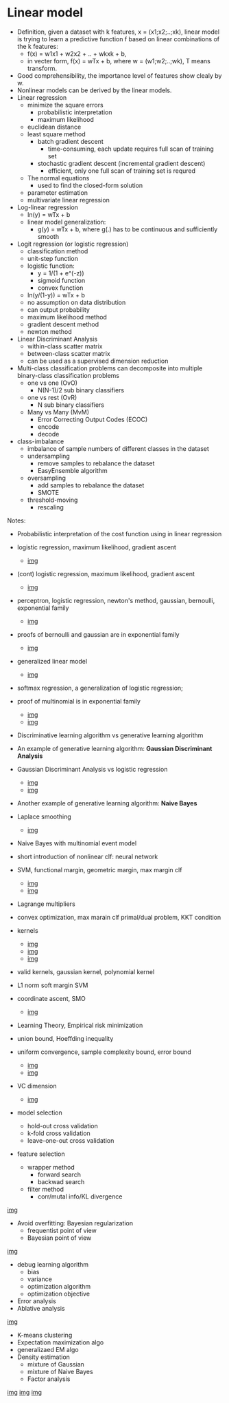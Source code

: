# Linear model
- Definition, given a dataset with k features, x = (x1;x2;..;xk), linear model is trying to learn a predictive function f based on linear combinations of the k features:
    + f(x) = w1x1 + w2x2 + .. + wkxk + b,
    + in vecter form, f(x) = wTx + b, where w = (w1;w2;..;wk), T means transform.
- Good comprehensibility, the importance level of features show clealy by w.
- Nonlinear models can be derived by the linear models.
- Linear regression
    + minimize the square errors
        * probabilistic interpretation
        * maximum likelihood
    + euclidean distance
    + least square method
        * batch gradient descent
            - time-consuming, each update requires full scan of training set
        * stochastic gradient descent (incremental gradient descent)
            - efficient, only one full scan of training set is requred
    + The normal equations
        * used to find the closed-form solution
    + parameter estimation
    + multivariate linear regression
- Log-linear regression
    + ln(y) = wTx + b
    + linear model generalization:
        * g(y) = wTx + b, where g(.) has to be continuous and sufficiently smooth
- Logit regression (or logistic regression)
    + classification method
    + unit-step function
    + logistic function:
        * y = 1/(1 + e^(-z))
        * sigmoid function
        * convex function
    + ln(y/(1-y)) = wTx + b
    + no assumption on data distribution
    + can output probability
    + maximum likelihood method
    + gradient descent method
    + newton method
- Linear Discriminant Analysis
    + within-class scatter matrix
    + between-class scatter matrix
    + can be used as a supervised dimension reduction
- Multi-class classification problems can decomposite into multiple binary-class classification problems
    + one vs one (OvO)
        * N(N-1)/2 sub binary classifiers
    + one vs rest (OvR)
        * N sub binary classifiers
    + Many vs Many (MvM)
        * Error Correcting Output Codes (ECOC)
        * encode
        * decode
- class-imbalance
    + imbalance of sample numbers of different classes in the dataset
    + undersampling
        * remove samples to rebalance the dataset
        * EasyEnsemble algorithm
    + oversampling
        * add samples to rebalance the dataset
        * SMOTE
    + threshold-moving
        * rescaling

Notes:

- Probabilistic interpretation of the cost function using in linear regression
- logistic regression, maximum likelihood, gradient ascent
    + [img](./pics/notes_LR.jpg)

- (cont) logistic regression, maximum likelihood, gradient ascent
    + [img](./pics/notes_LR2.jpg)

- perceptron, logistic regression, newton's method, gaussian, bernoulli, exponential family
    + [img](./pics/notes_LR3.jpg)

- proofs of bernoulli and gaussian are in exponential family
    + [img](./pics/notes_LR4.jpg)

- generalized linear model
    + [img](./pics/notes_LR5.jpg)

- softmax regression, a generalization of logistic regression;
- proof of multinomial is in exponential family
    + [img](./pics/notes_LR6.jpg)
    + [img](./pics/notes_LR7.jpg)

- Discriminative learning algorithm vs generative learning algorithm
- An example of generative learning algorithm: **Gaussian Discriminant Analysis**
- Gaussian Discriminant Analysis vs logistic regression
    + [img](./pics/notes_LR8.jpg)
    + [img](./pics/notes_LR9.jpg)

- Another example of generative learning algorithm: **Naive Bayes**
- Laplace smoothing
    + [img](pics/notes_LR10.jpg)

- Naive Bayes with multinomial event model
- short introduction of nonlinear clf: neural network
- SVM, functional margin, geometric margin, max margin clf
    + [img](pics/notes_LR11.jpg)
    + [img](pics/notes_LR12.jpg)

- Lagrange multipliers
- convex optimization, max marain clf primal/dual problem, KKT condition
- kernels
    + [img](pics/notes_LR13.jpg)
    + [img](pics/notes_LR14.jpg)
    + [img](pics/notes_LR15.jpg)

- valid kernels, gaussian kernel, polynomial kernel
- L1 norm soft margin SVM
- coordinate ascent, SMO
    + [img](pics/notes_LR16.jpg)

- Learning Theory, Empirical risk minimization
- union bound, Hoeffding inequality
- uniform convergence, sample complexity bound, error bound
    + [img](pics/notes_LR17.jpg)
    + [img](pics/notes_LR18.jpg)

- VC dimension
    + [img](pics/notes_LR19.jpg)

- model selection
    + hold-out cross validation
    + k-fold cross validation
    + leave-one-out cross validation
- feature selection
    + wrapper method
        * forward search
        * backwad search
    + filter method
        * corr/mutal info/KL divergence

[img](pics/notes_LR20.jpg)

- Avoid overfitting: Bayesian regularization
    + frequentist point of view
    + Bayesian point of view

[img](pics/notes_LR21.jpg)

- debug learning algorithm
    + bias
    + variance
    + optimization algorithm
    + optimization objective
- Error analysis
- Ablative analysis

[img](pics/notes_LR22.jpg)

- K-means clustering
- Expectation maximization algo
- generalizaed EM algo
- Density estimation
    + mixture of Gaussian
    + mixture of Naive Bayes
    + Factor analysis

[img](pics/notes_LR23.jpg)
[img](pics/notes_LR24.jpg)
[img](pics/notes_LR25.jpg)

